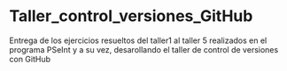 # Taller_control_versiones_GitHub
Entrega de los ejercicios resueltos del taller1 al taller 5 realizados en el programa PSeInt y a su vez, desarollando el taller de control de versiones con GitHub
